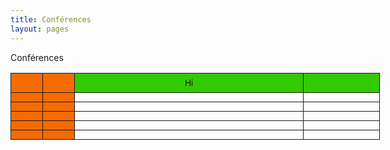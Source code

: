 ```yaml
---
title: Conférences 
layout: pages
---
```

Conférences 

<style type="text/css">
.tg  {border-collapse:collapse;border-spacing:0;}
.tg td{font-family:Arial, sans-serif;font-size:14px;padding:7px 20px;border-style:solid;border-width:1px;overflow:hidden;word-break:normal;}
.tg th{font-family:Arial, sans-serif;font-size:14px;font-weight:normal;padding:7px 20px;border-style:solid;border-width:1px;overflow:hidden;word-break:normal;}
.tg .tg-b286{background-color:#f56b00}
.tg .tg-xxs3{background-color:#32cb00}
</style>
<table class="tg" style="undefined;table-layout: fixed; width: 591px">
<colgroup>
<col style="width: 51px">
<col style="width: 51px">
<col style="width: 367px">
<col style="width: 122px">
</colgroup>
  <tr>
    <th class="tg-b286"></th>
    <th class="tg-b286"></th>
    <th class="tg-xxs3">Hi</th>
    <th class="tg-xxs3"></th>
  </tr>
  <tr>
    <td class="tg-b286"></td>
    <td class="tg-b286"></td>
    <td class="tg-031e"></td>
    <td class="tg-031e"></td>
  </tr>
  <tr>
    <td class="tg-b286"></td>
    <td class="tg-b286"></td>
    <td class="tg-031e"></td>
    <td class="tg-031e"></td>
  </tr>
  <tr>
    <td class="tg-b286"></td>
    <td class="tg-b286"></td>
    <td class="tg-031e"></td>
    <td class="tg-031e"></td>
  </tr>
  <tr>
    <td class="tg-b286"></td>
    <td class="tg-b286"></td>
    <td class="tg-031e"></td>
    <td class="tg-031e"></td>
  </tr>
  <tr>
    <td class="tg-b286"></td>
    <td class="tg-b286"></td>
    <td class="tg-031e"></td>
    <td class="tg-031e"></td>
  </tr>
</table>